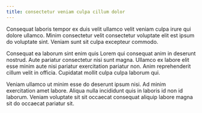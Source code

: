 ```yaml
---
title: consectetur veniam culpa cillum dolor
---
```


Consequat laboris tempor ex duis velit ullamco velit veniam culpa irure qui dolore ullamco. Minim consectetur velit consectetur voluptate elit est ipsum do voluptate sint. Veniam sunt sit culpa excepteur commodo.

Consequat ea laborum sint enim quis Lorem qui consequat anim in deserunt nostrud. Aute pariatur consectetur nisi sunt magna. Ullamco ex labore elit esse minim aute nisi pariatur exercitation pariatur non. Anim reprehenderit cillum velit in officia. Cupidatat mollit culpa culpa laborum qui.

Veniam ullamco ut minim esse do deserunt ipsum nisi. Ad minim exercitation amet labore. Aliqua nulla incididunt quis in laboris id non id laborum. Veniam voluptate sit sit occaecat consequat aliquip labore magna sit do occaecat pariatur sit.